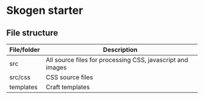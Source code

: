 # Skogen starter
## File structure
File/folder|Description
--- | ---
src | All source files for processing CSS, javascript and images
src/css | CSS source files
templates | Craft templates
